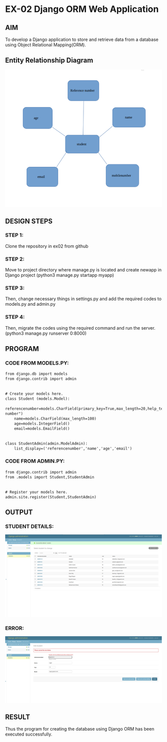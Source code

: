 # EX-02 Django ORM Web Application
## AIM
To develop a Django application to store and retrieve data from a database using Object Relational Mapping(ORM).

## Entity Relationship Diagram

![ERdiagram](ERdiagram-1.png)

## DESIGN STEPS

### STEP 1:
Clone the repository in ex02 from github

### STEP 2:
Move to project directory where manage.py is located and create newapp in Django project (python3 manage.py startapp myapp)
### STEP 3:
Then, change necessary things in settings.py and add the required codes to models.py and admin.py
### STEP 4:
Then, migrate the codes using the required command and run the server.
(python3 manage.py runserver 0:8000)

## PROGRAM
### CODE FROM MODELS.PY:
```
from django.db import models
from django.contrib import admin


# Create your models here.
class Student (models.Model):
    referencenumber=models.CharField(primary_key=True,max_length=20,help_text="reference number")
    name=models.CharField(max_length=100)
    age=models.IntegerField()
    email=models.EmailField()


class StudentAdmin(admin.ModelAdmin):
    list_display=('referencenumber','name','age','email')
```
### CODE FROM ADMIN.PY:
```
from django.contrib import admin
from .models import Student,StudentAdmin


# Register your models here.
admin.site.register(Student,StudentAdmin)

```

## OUTPUT
### STUDENT DETAILS:
![output](student_details.png)

### ERROR:
![ERROR](error.png)

## RESULT
Thus the program for creating the database using Django ORM has been executed successfully.